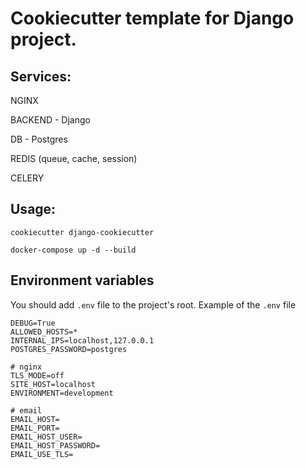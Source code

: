 # Cookiecutter template for Django project.

## Services:

NGINX

BACKEND - Django

DB - Postgres

REDIS (queue, cache, session)

CELERY 

## Usage:

`cookiecutter django-cookiecutter`

`docker-compose up -d --build`



## Environment variables

You should add `.env` file to the project's root. Example of the `.env` file
```
DEBUG=True
ALLOWED_HOSTS=*
INTERNAL_IPS=localhost,127.0.0.1
POSTGRES_PASSWORD=postgres

# nginx
TLS_MODE=off
SITE_HOST=localhost
ENVIRONMENT=development

# email
EMAIL_HOST=
EMAIL_PORT=
EMAIL_HOST_USER=
EMAIL_HOST_PASSWORD=
EMAIL_USE_TLS=
```